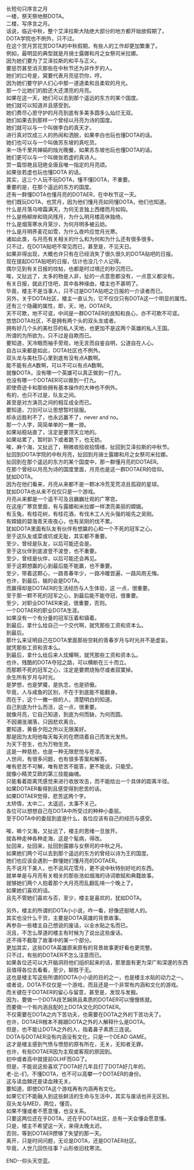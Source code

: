 长短句只序言之月  
一楼，祭天祭地祭DOTA。  
二楼，写序言之月。  
话说，临近中秋，整个艾泽拉斯大陆绝大部分的地方都开始放假期了。  
DOTA学院也不例外，只不过。  
在这个赏月赏花赏DOTA的中秋假期，有些人的工作却更加繁重了。  
例如，最明显的典型就是月骑士露娜和月之女祭司米拉娜。  
因为她们要为了艾泽拉斯的和平与正义。  
要惩罚甚至消灭那些在中秋节还为非作歹的人。  
她们的口号是，窝要代表月亮惩罚你，哼。  
因为她们要守护人们心中那一道道柔和且柔软的月光。  
那一个比她们的脸还大还漂亮的月亮。  
如果在这一天，她们可以去到那个遥远的东方的某个国度。  
她们就可以知道并且感受到。  
她们费尽心思守护的月亮到底有多美多圆多么灿烂无双。  
她们如果去到那样一个曾经以月亮为诗的国度。  
她们就可以与一个叫做李白的真天才。  
进行真对饮成三人的热闹和洒脱，如果李白也玩也懂DOTA的话。  
她们也可以与一个叫做苏东坡的真吃货。  
来一场千里共婵娟的烛光晚餐，如果苏东坡也玩也懂DOTA的话。  
她们更可以与一个叫做张若虚的真诗人。  
赏一篇惊艳且冠绝全唐且唯一指定的月亮颂。  
如果张若虚也玩也懂DOTA 的话。  
其实，这三个人玩不玩DOTA，懂不懂DOTA，不重要。  
重要的是，在那个遥远的东方的国度。  
还有一群懂DOTA也懂月亮的DOTAER，在中秋节这一天。  
他们既玩DOTA，也赏月，因为他们懂月亮如同懂DOTA，他们也知道。  
什么是月落乌啼霜满天，为何无言独上西楼而月如钩。  
什么是杨柳岸和晓风残月，为什么明月楼高休独倚。  
什么是烟笼寒水月笼沙，为何月明多被云妨。  
什么是月明荞麦花如雪，为什么夜吟应觉月光寒。  
诸如此类，与月亮有关相关的什么和为何和为什么还有很多很多。  
只不过，在DOTA贴吧不常见而已，甚至是，不见天日。  
如果非得出现，大概也许只有在已经消失了很久很久的DOTA贴吧的日报。  
现在提起DOTA贴吧的日报，估计也没几个人记得。  
偶尔见到有关日报的坟帖，也都是时过境迁的秒沉而已。  
唉，又扯远了，太多的物是人非，扯的一点意思都没有，一点意义都没有。  
有关日报，就此打住吧，其中各种缘由，楼主也不甚明了。  
毕竟，楼主不是当事人，只不过是DOTA贴吧之日报的一介读者而已。  
另外，关于DOTA社区，楼主一直认为，它不仅仅只有DOTA这一个明显的属性。  
还有三个隐藏的属性，即，天，地，DOTAER。  
天不可欺，地不可诓，中间是一群DOTAER的良知和良心，亦不可欺不可诓。  
悠悠DOTA社区，不是拥有两个头的双头龙或者。  
拥有好几个头的美杜莎的私人天地，也更加不是这两个英雄的私人王国。  
所谓的为所欲为，只不过是自欺而已。  
要知道，天冷眼而袖手旁观，地无言而自鉴自明，公道自在人心。  
自古以来都是如此，DOTA社区也不例外。  
双头龙与美杜莎心里到底有没有点A数啊。  
能不能有点A数啊，可以不可以有点A数啊。  
就像DOTA，没有哪一个英雄可以真正做到一打九。  
也没有哪一个DOTAER可以做到一打九。  
即使奇迹卡和那些拥有基本操作的大神也不例外。  
有的，也只不过是，队友之间。  
甚至是对方演员之间的相互成全而已。  
要知道，刀剑可以让思想暂时屈服。  
却永远胜利不了，也永远赢不了，never and no。  
那一个人字，简简单单的一撇一捺。  
如果站稳站直了，注定是要顶天立地的。  
如果站累了，暂时趴下或者跪下，也无妨。  
唉，麻个海，又扯远了，稍微收拾收拾情绪，扯回到艾泽拉斯的中秋节。  
扯回到DOTA学院的中秋月亮，扯回到月骑士露娜和月之女祭司米拉娜。  
扯回到在那个遥远的东方的某个国度中，那一群懂月亮的DOTAER。  
在那个曾经以月亮为诗的国度里面，月亮也是这一群DOTAER的信仰。  
犹如DOTA。  
因为在他们看来，月亮从来都不是一颗冰冷荒芜荒凉且孤寂的星球。  
犹如DOTA也从来不仅仅只是一个游戏。  
月亮从来都是一个遥不可及且巍巍壮观的广寒宫。  
在这座广寒宫里面，有与露娜和米拉娜一样漂亮美丽的嫦娥。  
有玉兔，有桂花树，有桂花酒，有伐木工人光头强的祖先之吴刚。  
有嫦娥的碧海青天夜夜心，也有吴刚的伐不累。  
犹如DOTA里面有队友有伙伴有想赢的心和一个不死的冠军之心。  
至于这队友或菜或坑或无耻，其实都不重要。  
至少，曾经是队友，以后可能还会是。  
至于这伙伴到底波登不波登，也不重要。  
至少，曾经是伙伴，以后可能还会再见。  
至于这颗想赢的心到最后能不能赢，也不重要。  
至少，带着这颗心，一路青春年少，一路冷暖尝遍，一路风雨无悔。  
也许，到最后，输的会是DOTA。  
而赢得却是DOTAER的生活经历与人生体验，这 一点，很重要。  
至于那一颗不死的冠军之心，到最后能不能夺冠，很重要。  
至少，对职业DOTAER来说，很重要，否则。  
一个DOTAER的职业DOTA生涯。  
如果没有一个有分量的冠军压着和镇着。  
到最后，拿什么给自己一个交代啊，就凭那些工资和资本么。  
到最后。  
那什么来证明自己在DOTA里面那些空耗的青春岁月与时光并不是虚妄。  
就凭那些工资和资本么。  
到最后，拿什么给后来人炫耀啊，就凭那些工资和资本么。  
也许，残酷的DOTA夺冠之路，可以横断在三十而立。  
而那颗不死的冠军之心，注定是要燃烧殆尽或者寂寞掉。  
余生所有岁月与时光。  
是梦想，也是梦魇，是执念，也是骄傲。  
毕竟，人与咸鱼的区别，不在于到底能不能翻身。  
而在于，这个一撇一捺的人，清楚明白的知道。  
自己到底为什么而活，这一点，很重要。  
就像月亮，它自己知道，到底为何而缺，为何而圆。  
不因潮涨潮落，只因悲欢离合。  
要知道，黄昏夕阳之所以无限美好。  
那是因为太阳他每天每天的在燃烧着自己而发光发热。  
为天下苍生，也为万物生灵。  
这是一种慈悲，也是一种无限悲怆与苍凉。  
人世间，有很多问题，也有很多答案和解答。  
唯有悲苦不可解，唯有悲苦不能答，更不能说，只能受。  
就像小精灵艾欧的第三技能幽魂。  
只能看着距离凭感觉来进行收放攻击，而不能给出一个具体的距离半径。  
如果DOTAER看得到且感受得到悲苦的话。  
如果DOTAER觉得，悲苦这两个字。  
太矫情，太中二，太遥远，太事不关己。  
各位可以想想自己在DOTA中所受过的种种小委屈。  
至于DOTA中的委屈到底是什么，各位应该有自己的经历与感受。  

唉，嘛个又海，又扯远了，楼主的思绪一旦放开。  
就各种走神各种走海，这是个髦病，得改。  
扯回来，扯回来，扯回到露娜与女祭司的中秋之月。  
如果她们两个可以去到那个遥远的东方的曾经以诗为王的国度。  
她们也应该会遇到一群懂她们懂月亮的DOTAER。  
先不说月下美人，也不说风花雪月，更不说中秋特别好吃的东西。  
就单单是与月亮有关相关的那些浩如烟海的诗词歌赋和典籍故事。  
就够她们两个人抱着那个大月亮而乱翻乱啃一个晚上了。  
如果她们喜欢的话。  
且先不管她们喜欢与否，至少，楼主是喜欢的，犹如DOTA。  

另外，楼主的所谓的DOTA小小说，咋一看，好像还挺唬人的。  
其实也没什么干货，主要是DOTA英雄的背景故事。  
再参杂一些楼主自己想说的废话，以全水贴之名而已。  
况且，不怎么厚道的楼主有时候为了说出这些废话。  
还不得不截取了故事中的某一个部分。  
更加其实，这些DOTA英雄原来原有的背景故事更好看也更完整。  
只不过，有些的DOTAER不怎么注意而已。  
如果各位还可以大开脑洞将他们组织起来的话，那里面有更为深广和深邃的东西
且值得各位去看看，至少，聊胜于无。  
这也是楼主写这些所谓的DOTA小小说的目的之一，也是楼主水贴的动力之一。  
或者说，DOTA不仅仅是一个游戏，而且还是一个非常有内涵和文化的游戏。  
而关键在于DOTAER的留心与留意，甚至是，发现与发掘。  
因为，要做一个DOTA技艺娴熟且素质的DOTAER可以慢慢练就。  
而要做一个有内涵且配的上DOTA文化的DOTAER。  
不仅需要在DOTA之内下苦功夫，也需要在DOTA之外的下苦功夫了。  
也许，DOTAER根本不屑跟DOTA之外的人解释什么是DOTA。  
但是，也不能让DOTA之外的人，指着鼻子素质三连说。  
DOTA与DOTAER没有内涵没有文化，只是一个DEAD GAME。  
这才是楼主感到气愤与愤怒的原有所在，无关，无知者无罪。  
也许，有些DOTAER因为主观或客观的原因到。  
初中或者高中就提前GLHF而GG了。  
但是，不能说这些喜欢了DOTA好几年且打了DOTA好几年的。  
老-比-们，不懂DOTA，也不可以高攀一个DOTAER的身份。  
这与读血棘还是读血辣无关。  
要知道，即使DOTA这个游戏再有内涵再有文化。  
如果它们不能融入到这些鲜活的生命与生活中，其实与废话也并无区别。  
双头龙与MED，两位，懂否。  
如果不懂或者不愿意懂，也没关系。  
只要这两位还在乎DOTA，还在乎DOTA社区，总有一天会懂会愿意懂。  
只是，楼主不希望这一天，来得太晚太迟。  
否则，等到DOTAER攒够了失望的那一天。  
离开，只是时间问题，无论是DOTA，还是DOTAER社区。  
毕竟，人世几回伤往事？山形依旧枕寒流。  

END--仰头天空蓝。